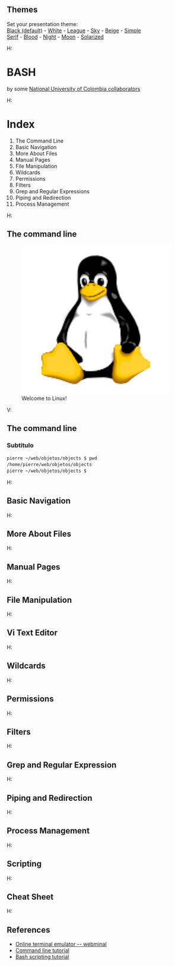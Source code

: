 <section id="themes">
	<h2>Themes</h2>
		<p>
			Set your presentation theme: <br>
			<!-- Hacks to swap themes after the page has loaded. Not flexible and only intended for the reveal.js demo deck. -->
                        <a href="#" onclick="document.getElementById('theme').setAttribute('href','css/theme/black.css'); return false;">Black (default)</a> -
			<a href="#" onclick="document.getElementById('theme').setAttribute('href','css/theme/white.css'); return false;">White</a> -
			<a href="#" onclick="document.getElementById('theme').setAttribute('href','css/theme/league.css'); return false;">League</a> -
			<a href="#" onclick="document.getElementById('theme').setAttribute('href','css/theme/sky.css'); return false;">Sky</a> -
			<a href="#" onclick="document.getElementById('theme').setAttribute('href','css/theme/beige.css'); return false;">Beige</a> -
			<a href="#" onclick="document.getElementById('theme').setAttribute('href','css/theme/simple.css'); return false;">Simple</a> <br>
			<a href="#" onclick="document.getElementById('theme').setAttribute('href','css/theme/serif.css'); return false;">Serif</a> -
			<a href="#" onclick="document.getElementById('theme').setAttribute('href','css/theme/blood.css'); return false;">Blood</a> -
			<a href="#" onclick="document.getElementById('theme').setAttribute('href','css/theme/night.css'); return false;">Night</a> -
			<a href="#" onclick="document.getElementById('theme').setAttribute('href','css/theme/moon.css'); return false;">Moon</a> -
			<a href="#" onclick="document.getElementById('theme').setAttribute('href','css/theme/solarized.css'); return false;">Solarized</a>
		</p>
</section>

H:

# BASH

by some [National University of Colombia collaborators](https://github.com/orgs/objetos/people)

H:

# Index

1. The Command Line <!-- .element: class="fragment" data-fragment-index="1"-->
1. Basic Navigation <!-- .element: class="fragment" data-fragment-index="2"-->
1. More About Files <!-- .element: class="fragment" data-fragment-index="3"-->
1. Manual Pages <!-- .element: class="fragment" data-fragment-index="4"-->
1. File Manipulation <!-- .element: class="fragment" data-fragment-index="5"-->
1. Wildcards <!-- .element: class="fragment" data-fragment-index="6"-->
1. Permissions <!-- .element: class="fragment" data-fragment-index="7"-->
1. Filters <!-- .element: class="fragment" data-fragment-index="8"-->
1. Grep and Regular Expressions <!-- .element: class="fragment" data-fragment-index="9"-->
1. Piping and Redirection <!-- .element: class="fragment" data-fragment-index="10"-->
1. Process Management <!-- .element: class="fragment" data-fragment-index="11"-->
 
H:

## The command line

<figure>
    <img height='400' src='fig/tux.png' />
    <figcaption>Welcome to Linux!</figcaption>
</figure>

V:

## The command line
### Subtitulo

```sh
pierre ~/web/objetos/objects $ pwd
/home/pierre/web/objetos/objects
pierre ~/web/objetos/objects $
```

H:

## Basic Navigation

H:

## More About Files

H:

## Manual Pages

H:

## File Manipulation

H:

## Vi Text Editor

H:

## Wildcards

H:

## Permissions

H:

## Filters

H:

## Grep and Regular Expression

H:

## Piping and Redirection

H:

## Process Management

H:

## Scripting

H:

## Cheat Sheet

H:

## References

* [Online terminal emulator -- webminal](http://www.webminal.org/)
* [Command line tutorial](https://ryanstutorials.net/linuxtutorial/)
* [Bash scripting tutorial](https://ryanstutorials.net/bash-scripting-tutorial/)
